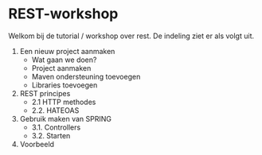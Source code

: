 
# REST-workshop

Welkom bij de tutorial / workshop over rest. 
De indeling ziet er als volgt uit.
1. Een nieuw project aanmaken
	- Wat gaan we doen? 
	- Project aanmaken
	- Maven ondersteuning toevoegen
	- Libraries toevoegen
2. REST principes 
	- 2.1 HTTP methodes
	- 2.2. HATEOAS
3. Gebruik maken van SPRING
	- 3.1. Controllers
	- 3.2. Starten
4. Voorbeeld
